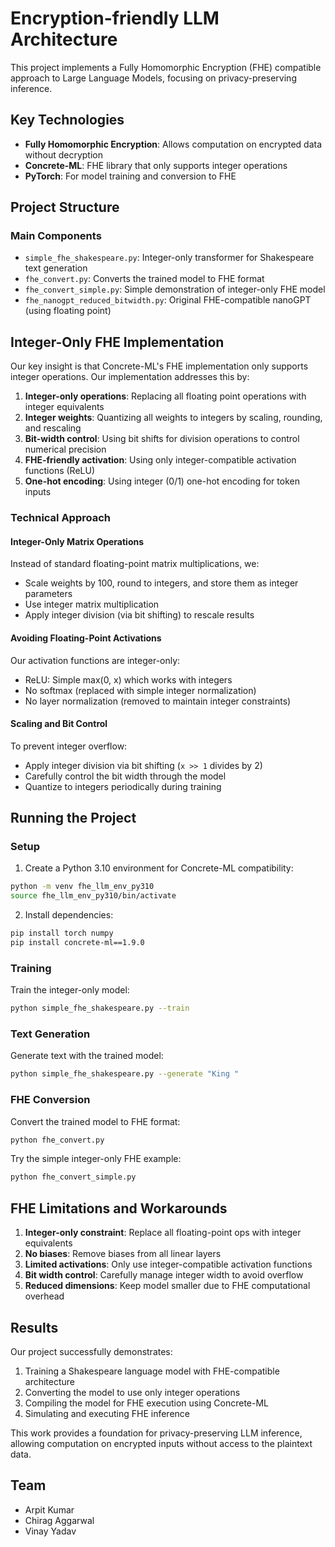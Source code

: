 # Encryption-friendly LLM Architecture

This project implements a Fully Homomorphic Encryption (FHE) compatible approach to Large Language Models, focusing on privacy-preserving inference.

## Key Technologies
- **Fully Homomorphic Encryption**: Allows computation on encrypted data without decryption
- **Concrete-ML**: FHE library that only supports integer operations
- **PyTorch**: For model training and conversion to FHE

## Project Structure

### Main Components
- `simple_fhe_shakespeare.py`: Integer-only transformer for Shakespeare text generation
- `fhe_convert.py`: Converts the trained model to FHE format
- `fhe_convert_simple.py`: Simple demonstration of integer-only FHE model
- `fhe_nanogpt_reduced_bitwidth.py`: Original FHE-compatible nanoGPT (using floating point)

## Integer-Only FHE Implementation

Our key insight is that Concrete-ML's FHE implementation only supports integer operations. Our implementation addresses this by:

1. **Integer-only operations**: Replacing all floating point operations with integer equivalents
2. **Integer weights**: Quantizing all weights to integers by scaling, rounding, and rescaling
3. **Bit-width control**: Using bit shifts for division operations to control numerical precision
4. **FHE-friendly activation**: Using only integer-compatible activation functions (ReLU)
5. **One-hot encoding**: Using integer (0/1) one-hot encoding for token inputs

### Technical Approach

#### Integer-Only Matrix Operations
Instead of standard floating-point matrix multiplications, we:
- Scale weights by 100, round to integers, and store them as integer parameters
- Use integer matrix multiplication
- Apply integer division (via bit shifting) to rescale results

#### Avoiding Floating-Point Activations
Our activation functions are integer-only:
- ReLU: Simple max(0, x) which works with integers
- No softmax (replaced with simple integer normalization)
- No layer normalization (removed to maintain integer constraints)

#### Scaling and Bit Control
To prevent integer overflow:
- Apply integer division via bit shifting (`x >> 1` divides by 2)
- Carefully control the bit width through the model
- Quantize to integers periodically during training

## Running the Project

### Setup
1. Create a Python 3.10 environment for Concrete-ML compatibility:
```bash
python -m venv fhe_llm_env_py310
source fhe_llm_env_py310/bin/activate
```

2. Install dependencies:
```bash
pip install torch numpy
pip install concrete-ml==1.9.0
```

### Training
Train the integer-only model:
```bash
python simple_fhe_shakespeare.py --train
```

### Text Generation
Generate text with the trained model:
```bash
python simple_fhe_shakespeare.py --generate "King "
```

### FHE Conversion
Convert the trained model to FHE format:
```bash
python fhe_convert.py
```

Try the simple integer-only FHE example:
```bash
python fhe_convert_simple.py
```

## FHE Limitations and Workarounds

1. **Integer-only constraint**: Replace all floating-point ops with integer equivalents
2. **No biases**: Remove biases from all linear layers
3. **Limited activations**: Only use integer-compatible activation functions
4. **Bit width control**: Carefully manage integer width to avoid overflow
5. **Reduced dimensions**: Keep model smaller due to FHE computational overhead

## Results

Our project successfully demonstrates:
1. Training a Shakespeare language model with FHE-compatible architecture
2. Converting the model to use only integer operations
3. Compiling the model for FHE execution using Concrete-ML
4. Simulating and executing FHE inference

This work provides a foundation for privacy-preserving LLM inference, allowing computation on encrypted inputs without access to the plaintext data.

## Team
- Arpit Kumar
- Chirag Aggarwal
- Vinay Yadav